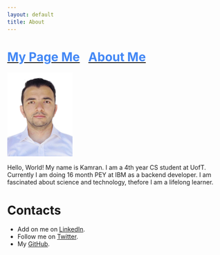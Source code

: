 ```yaml
---
layout: default 
title: About
---
```


# [<span style="color:rgb(66,135,245)">My Page Me</span>](https://kamranbadirov.tech) &nbsp;  [<span style="color:rgb(66,135,245)">About Me</span>](https://kamranbadirov.tech/about)



<img src="Personal_photo.JPG" width="30%" height="30%"> 

Hello, World! My name is Kamran. I am a 4th year CS student at UofT. Currently I am doing 16 month PEY at IBM as a backend developer. I am fascinated about science and technology,
thefore I am a lifelong learner. 

# Contacts

- Add on me on [LinkedIn](https://www.linkedin.com/in/badirov-kamran/).
- Follow me on [Twitter](https://twitter.com/kamranbadirov).
- My [GitHub](https://github.com/kamrandb).
